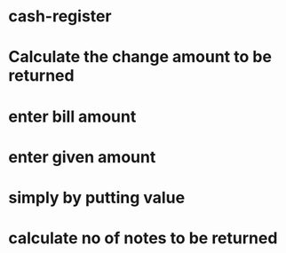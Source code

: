 # cash-register
# Calculate the change amount to be returned
# enter bill amount
# enter given amount
# simply by putting value
# calculate no of notes to be returned
